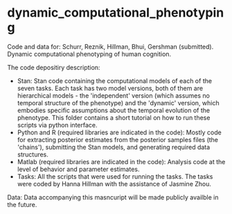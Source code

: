 # dynamic_computational_phenotyping
Code and data for: Schurr, Reznik, Hillman, Bhui, Gershman (submitted). Dynamic computational phenotyping of human cognition.

The code depositiry description:
- Stan: Stan code containing the computational models of each of the seven tasks. Each task has two model versions, both of them are hierarchical models - the 'independent' version (which assumes no temporal structure of the phenotype) and the 'dynamic' version, which embodies specific assumptions about the temporal evolution of the phenotype. This folder contains a short tutorial on how to run these scripts via python interface.
- Python and R (required libraries are indicated in the code): Mostly code for extracting posterior estimates from the posterior samples files (the 'chains'), submitting the Stan models, and generating required data structures. 
- Matlab (required libraries are indicated in the code): Analysis code at the level of behavior and parameter estimates.
- Tasks: All the scripts that were used for running the tasks. The tasks were coded by Hanna Hillman with the assistance of Jasmine Zhou.

Data: Data accompanying this masncuript will be made publicly availble in the future.
